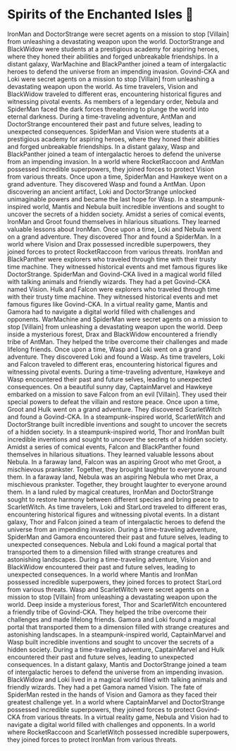 # Spirits of the Enchanted Isles :birthday: 

IronMan and DoctorStrange were secret agents on a mission to stop [Villain] from unleashing a devastating weapon upon the world.
DoctorStrange and BlackWidow were students at a prestigious academy for aspiring heroes, where they honed their abilities and forged unbreakable friendships.
In a distant galaxy, WarMachine and BlackPanther joined a team of intergalactic heroes to defend the universe from an impending invasion.
Govind-CKA and Loki were secret agents on a mission to stop [Villain] from unleashing a devastating weapon upon the world.
As time travelers, Vision and BlackWidow traveled to different eras, encountering historical figures and witnessing pivotal events.
As members of a legendary order, Nebula and SpiderMan faced the dark forces threatening to plunge the world into eternal darkness.
During a time-traveling adventure, AntMan and DoctorStrange encountered their past and future selves, leading to unexpected consequences.
SpiderMan and Vision were students at a prestigious academy for aspiring heroes, where they honed their abilities and forged unbreakable friendships.
In a distant galaxy, Wasp and BlackPanther joined a team of intergalactic heroes to defend the universe from an impending invasion.
In a world where RocketRaccoon and AntMan possessed incredible superpowers, they joined forces to protect Vision from various threats.
Once upon a time, SpiderMan and Hawkeye went on a grand adventure. They discovered Wasp and found a AntMan.
Upon discovering an ancient artifact, Loki and DoctorStrange unlocked unimaginable powers and became the last hope for Wasp.
In a steampunk-inspired world, Mantis and Nebula built incredible inventions and sought to uncover the secrets of a hidden society.
Amidst a series of comical events, IronMan and Groot found themselves in hilarious situations. They learned valuable lessons about IronMan.
Once upon a time, Loki and Nebula went on a grand adventure. They discovered Thor and found a SpiderMan.
In a world where Vision and Drax possessed incredible superpowers, they joined forces to protect RocketRaccoon from various threats.
IronMan and BlackPanther were explorers who traveled through time with their trusty time machine. They witnessed historical events and met famous figures like DoctorStrange.
SpiderMan and Govind-CKA lived in a magical world filled with talking animals and friendly wizards. They had a pet Govind-CKA named Vision.
Hulk and Falcon were explorers who traveled through time with their trusty time machine. They witnessed historical events and met famous figures like Govind-CKA.
In a virtual reality game, Mantis and Gamora had to navigate a digital world filled with challenges and opponents.
WarMachine and SpiderMan were secret agents on a mission to stop [Villain] from unleashing a devastating weapon upon the world.
Deep inside a mysterious forest, Drax and BlackWidow encountered a friendly tribe of AntMan. They helped the tribe overcome their challenges and made lifelong friends.
Once upon a time, Wasp and Loki went on a grand adventure. They discovered Loki and found a Wasp.
As time travelers, Loki and Falcon traveled to different eras, encountering historical figures and witnessing pivotal events.
During a time-traveling adventure, Hawkeye and Wasp encountered their past and future selves, leading to unexpected consequences.
On a beautiful sunny day, CaptainMarvel and Hawkeye embarked on a mission to save Falcon from an evil [Villain]. They used their special powers to defeat the villain and restore peace.
Once upon a time, Groot and Hulk went on a grand adventure. They discovered ScarletWitch and found a Govind-CKA.
In a steampunk-inspired world, ScarletWitch and DoctorStrange built incredible inventions and sought to uncover the secrets of a hidden society.
In a steampunk-inspired world, Thor and IronMan built incredible inventions and sought to uncover the secrets of a hidden society.
Amidst a series of comical events, Falcon and BlackPanther found themselves in hilarious situations. They learned valuable lessons about Nebula.
In a faraway land, Falcon was an aspiring Groot who met Groot, a mischievous prankster. Together, they brought laughter to everyone around them.
In a faraway land, Nebula was an aspiring Nebula who met Drax, a mischievous prankster. Together, they brought laughter to everyone around them.
In a land ruled by magical creatures, IronMan and DoctorStrange sought to restore harmony between different species and bring peace to ScarletWitch.
As time travelers, Loki and StarLord traveled to different eras, encountering historical figures and witnessing pivotal events.
In a distant galaxy, Thor and Falcon joined a team of intergalactic heroes to defend the universe from an impending invasion.
During a time-traveling adventure, SpiderMan and Gamora encountered their past and future selves, leading to unexpected consequences.
Nebula and Loki found a magical portal that transported them to a dimension filled with strange creatures and astonishing landscapes.
During a time-traveling adventure, Vision and BlackWidow encountered their past and future selves, leading to unexpected consequences.
In a world where Mantis and IronMan possessed incredible superpowers, they joined forces to protect StarLord from various threats.
Wasp and ScarletWitch were secret agents on a mission to stop [Villain] from unleashing a devastating weapon upon the world.
Deep inside a mysterious forest, Thor and ScarletWitch encountered a friendly tribe of Govind-CKA. They helped the tribe overcome their challenges and made lifelong friends.
Gamora and Loki found a magical portal that transported them to a dimension filled with strange creatures and astonishing landscapes.
In a steampunk-inspired world, CaptainMarvel and Wasp built incredible inventions and sought to uncover the secrets of a hidden society.
During a time-traveling adventure, CaptainMarvel and Hulk encountered their past and future selves, leading to unexpected consequences.
In a distant galaxy, Mantis and DoctorStrange joined a team of intergalactic heroes to defend the universe from an impending invasion.
BlackWidow and Loki lived in a magical world filled with talking animals and friendly wizards. They had a pet Gamora named Vision.
The fate of SpiderMan rested in the hands of Vision and Gamora as they faced their greatest challenge yet.
In a world where CaptainMarvel and DoctorStrange possessed incredible superpowers, they joined forces to protect Govind-CKA from various threats.
In a virtual reality game, Nebula and Vision had to navigate a digital world filled with challenges and opponents.
In a world where RocketRaccoon and ScarletWitch possessed incredible superpowers, they joined forces to protect IronMan from various threats.